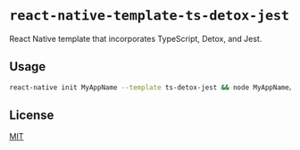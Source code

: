 # `react-native-template-ts-detox-jest`

React Native template that incorporates TypeScript, Detox, and Jest.

## Usage

```sh
react-native init MyAppName --template ts-detox-jest && node MyAppName/postInstall.js
```

## License

[MIT](./LICENSE)
